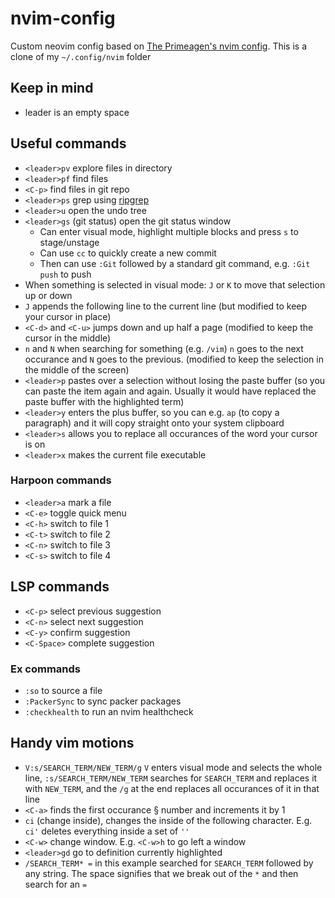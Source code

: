 # nvim-config

Custom neovim config based on [The Primeagen's nvim config](https://youtu.be/w7i4amO_zaE). This is a clone of my `~/.config/nvim` folder

## Keep in mind
- leader is an empty space

## Useful commands
- `<leader>pv` explore files in directory
- `<leader>pf` find files
- `<C-p>` find files in git repo
- `<leader>ps` grep using [ripgrep](https://github.com/BurntSushi/ripgrep)
- `<leader>u` open the undo tree
- `<leader>gs` (git status) open the git status window
  - Can enter visual mode, highlight multiple blocks and press `s` to stage/unstage
  - Can use `cc` to quickly create a new commit
  - Then can use `:Git` followed by a standard git command, e.g. `:Git push` to push
- When something is selected in visual mode: `J` or `K` to move that selection up or down
- `J` appends the following line to the current line (but modified to keep your cursor in place)
- `<C-d>` and `<C-u>` jumps down and up half a page (modified to keep the cursor in the middle)
- `n` and `N` when searching for something (e.g. `/vim`) `n` goes to the next occurance and `N` goes to the previous. (modified to keep the selection in the middle of the screen)
- `<leader>p` pastes over a selection without losing the paste buffer (so you can paste the item again and again. Usually it would have replaced the paste buffer with the highlighted term)
- `<leader>y` enters the plus buffer, so you can e.g. `ap` (to copy a paragraph) and it will copy straight onto your system clipboard
- `<leader>s` allows you to replace all occurances of the word your cursor is on
- `<leader>x` makes the current file executable

### Harpoon commands
- `<leader>a` mark a file
- `<C-e>` toggle quick menu
- `<C-h>` switch to file 1
- `<C-t>` switch to file 2
- `<C-n>` switch to file 3
- `<C-s>` switch to file 4

## LSP commands
- `<C-p>` select previous suggestion
- `<C-n>` select next suggestion
- `<C-y>` confirm suggestion
- `<C-Space>` complete suggestion

### Ex commands
- `:so` to source a file
- `:PackerSync` to sync packer packages
- `:checkhealth` to run an nvim healthcheck

## Handy vim motions
- `V:s/SEARCH_TERM/NEW_TERM/g` `V` enters visual mode and selects the whole line, `:s/SEARCH_TERM/NEW_TERM` searches for `SEARCH_TERM` and replaces it with `NEW_TERM`, and the `/g` at the end replaces all occurances of it in that line
- `<C-a>` finds the first occurance § number and increments it by 1
- `ci` (change inside), changes the inside of the following character. E.g. `ci'` deletes everything inside a set of `''` 
- `<C-w>` change window. E.g. `<C-w>h` to go left a window
- `<leader>gd` go to definition currently highlighted
- `/SEARCH_TERM* =` in this example searched for `SEARCH_TERM` followed by any string. The space signifies that we break out of the `*` and then search for an `=`
